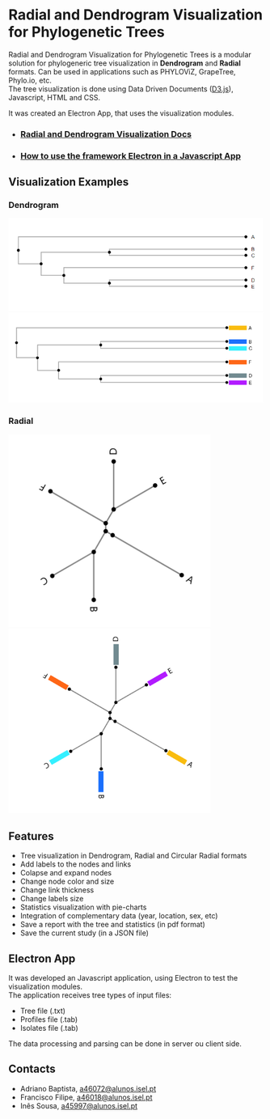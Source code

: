 # Radial and Dendrogram Visualization for Phylogenetic Trees
Radial and Dendrogram Visualization for Phylogenetic Trees is a modular solution for phylogeneric tree visualization
in **Dendrogram** and **Radial** formats. Can be used in applications such as PHYLOViZ, GrapeTree, Phylo.io, etc.   
The tree visualization is done using Data Driven Documents ([D3.js](https://d3js.org/)), Javascript, HTML and CSS.

It was created an Electron App, that uses the visualization modules.

+ ### [Radial and Dendrogram Visualization Docs](https://github.com/AdrVB/Radial-Dendrogram-Visualization/wiki/Radial-and-Dendrogram-Visualization-for-Phylogenetic-Trees)
+ ### [How to use the framework Electron in a Javascript App](https://github.com/AdrVB/Radial-Dendrogram-Visualization/wiki/How-to-use-Electron-in-a-Javascript-application)

## Visualization Examples
### Dendrogram  

<img src="https://github.com/AdrVB/Radial-Dendrogram-Visualization/blob/main/docs/dendrogram.png">
<img src="https://github.com/AdrVB/Radial-Dendrogram-Visualization/blob/main/docs/dendrogram_isolates.png">

### Radial  
<p float="left">
 <img src="https://github.com/AdrVB/Radial-Dendrogram-Visualization/blob/main/docs/radial.png" width="400">
<img src="https://github.com/AdrVB/Radial-Dendrogram-Visualization/blob/main/docs/radial_isolates.png" width="400">
</p>

## Features
+ Tree visualization in Dendrogram, Radial and Circular Radial formats
+ Add labels to the nodes and links
+ Colapse and expand nodes
+ Change node color and size
+ Change link thickness
+ Change labels size
+ Statistics visualization with pie-charts
+ Integration of complementary data (year, location, sex, etc)
+ Save a report with the tree and statistics (in pdf format)
+ Save the current study (in a JSON file)

## Electron App
It was developed an Javascript application, using Electron to test the visualization modules.  
The application receives tree types of input files:
+ Tree file (.txt)
+ Profiles file (.tab)
+ Isolates file (.tab)

The data processing and parsing can be done in server ou client side.

## Contacts
+ Adriano Baptista, a46072@alunos.isel.pt
+ Francisco Filipe, a46018@alunos.isel.pt
+ Inês Sousa, a45997@alunos.isel.pt
